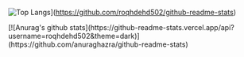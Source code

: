 ![Top Langs](https://github-readme-stats.vercel.app/api/top-langs/?username=roqhdehd502&theme=dark&layout=compact)](https://github.com/roqhdehd502/github-readme-stats)
<div>    
    [![Anurag's github stats](https://github-readme-stats.vercel.app/api?username=roqhdehd502&theme=dark)](https://github.com/anuraghazra/github-readme-stats)
</div>



